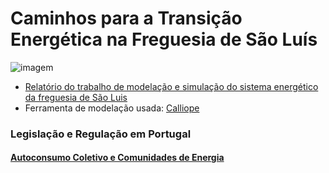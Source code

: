 
<!-- # Energy Commons -->
<!--  **Tools and Information Database for the science, engineering, economics and politics of the Energy Transition** -->

<!--Repository and open database for tutorials, computational tools, software implementions, technical documents, research papers, books and articles on the various aspects of the ongoing energy transition.-->

<!--Repositorio e base de dados aberta para tutoriais, ferramentas computacionais, economia e poltica da Transição Energética
-->

# Caminhos para a Transição Energética na Freguesia de São Luís

![imagem](DSCF6370.JPG "Transição energética em São Luis")


 <!--## The politics of Energy  -->

* [Relatório do trabalho de modelação e simulação do sistema energético da freguesia de São Luis](Relatório_SLuis_Final.pdf)
* Ferramenta de modelação usada: [Calliope](https://www.callio.pe/)

### Legislação e Regulação em Portugal

#### [Autoconsumo Coletivo e Comunidades de Energia](Law.md)


<!--## Science and Engineering-->

<!--## Software and Programming-->

